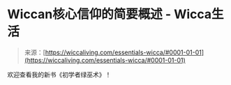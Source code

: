 <!--yml

分类：未分类

时间：2024年06月12日 18:26:15

-->

# Wiccan核心信仰的简要概述 - Wicca生活

> 来源：[https://wiccaliving.com/essentials-wicca/#0001-01-01](https://wiccaliving.com/essentials-wicca/#0001-01-01)

欢迎查看我的新书《初学者绿巫术》！
